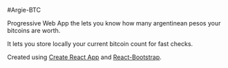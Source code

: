 #Argie-BTC

Progressive Web App the lets you know how many argentinean pesos your bitcoins are worth.

It lets you store locally your current bitcoin count for fast checks.

Created using [Create React App](https://github.com/facebookincubator/create-react-app) and [React-Bootstrap](https://react-bootstrap.github.io/).